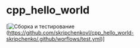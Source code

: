# cpp_hello_world
[![Сборка и тестирование](https://github.com/skripchenkovl/cpp_hello_world-skripchenko/.github/worflows/test.yml/badge.svg)(https://github.com/skripchenkovl/cpp_hello_world-skripchenko/.github/worflows/test.yml)]

